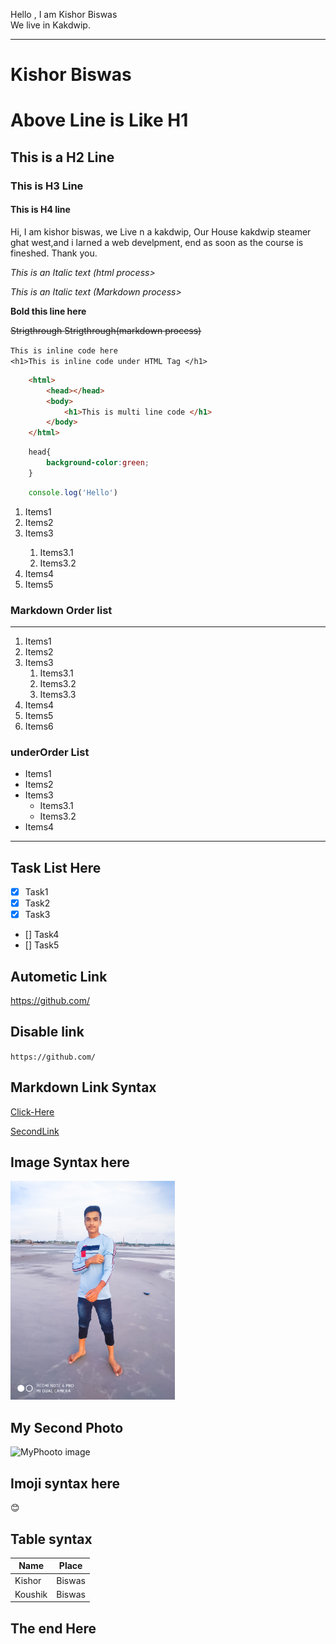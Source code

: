 <!--Markwodn Tutrial -->
Hello , I am Kishor Biswas  <br/>
We live in Kakdwip.

---
# Kishor Biswas
<h1>Above Line is Like H1</h1>

## This is a H2 Line
### This is H3 Line
#### This is H4 line

<p>Hi, I am kishor biswas, we Live n a kakdwip,  Our House kakdwip steamer ghat west,and i larned a web develpment, end as soon as the course is fineshed.    
Thank you.</p>

<i>This is an Italic text (html process></i>  

_This is an Italic text (Markdown process>_  

__Bold this line here__

<del>Strigthrough </del>
~~Strigthrough(markdown process)~~  

`This is inline code here`  
`<h1>This is inline code under HTML Tag </h1>`

``` html
    <html>
        <head></head>
        <body>
            <h1>This is multi line code </h1>
        </body>
    </html>
```
```css
    head{
        background-color:green;
    }

```


``` javascript
    console.log('Hello')
```


<!-- Order List Here-->
<ol>
    <li>Items1</li>
    <li>Items2</li>
    <li>Items3</li>
        <ol>
            <li>Items3.1</li>
            <li>Items3.2</li>
        </ol>
    <li>Items4</li>
    <li>Items5</li>
</ol>


<!--Markdown list -->
### Markdown Order list
---
1. Items1
2. Items2
3. Items3
    1. Items3.1
    2. Items3.2
    3. Items3.3
4. Items4
5. Items5
6. Items6


### underOrder List
- Items1
- Items2
- Items3
    - Items3.1
    - Items3.2
- Items4

---
## Task List Here
- [x] Task1
- [x] Task2
- [x] Task3
- [] Task4
- [] Task5



## Autometic Link
https://github.com/

## Disable link
`https://github.com/`

## Markdown Link Syntax
[Click-Here](https://github.com/)

[SecondLink][myAllLink]

<!-- All Link here-->
[myAllLink]: https://github.com/




## Image Syntax here
<!-- ![Profile](./image/profile.jpg) -->
<img src="./image/profile.jpg" height="350px" title="profile image"/>  

<br/>

## My Second Photo
<img src="./image/MyPhoto.jpg" height="350px" title="MyPhooto image" />
   


## Imoji syntax here
😊

## Table syntax
| Name | Place |
|-------|--------|
|Kishor | Biswas |
|Koushik | Biswas |


## The end Here

  